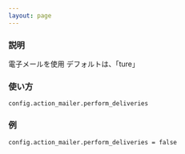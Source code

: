 ```yaml
---
layout: page
---
```

### 説明
電子メールを使用
デフォルトは、「ture」

### 使い方
    config.action_mailer.perform_deliveries

### 例
    config.action_mailer.perform_deliveries = false